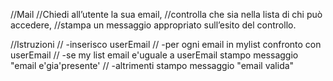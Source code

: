 //Mail
//Chiedi all’utente la sua email,
//controlla che sia nella lista di chi può accedere,
//stampa un messaggio appropriato sull’esito del controllo.

//Istruzioni
// -inserisco userEmail
// -per ogni email in mylist confronto con userEmail
// -se my list email e'uguale a userEmail stampo messaggio "email e'gia'presente'
// -altrimenti stampo messaggio "email valida"